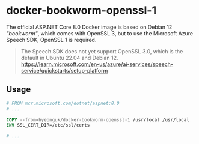 # docker-bookworm-openssl-1

The official ASP.NET Core 8.0 Docker image is based on Debian 12 *"bookworm"*, which comes with OpenSSL 3, but to use the Microsoft Azure Speech SDK, OpenSSL 1 is required.

> The Speech SDK does not yet support OpenSSL 3.0, which is the default in Ubuntu 22.04 and Debian 12. <https://learn.microsoft.com/en-us/azure/ai-services/speech-service/quickstarts/setup-platform>

## Usage

```Dockerfile
# FROM mcr.microsoft.com/dotnet/aspnet:8.0
# ...

COPY --from=hyeonguk/docker-bookworm-openssl-1 /usr/local /usr/local
ENV SSL_CERT_DIR=/etc/ssl/certs

# ...
```
